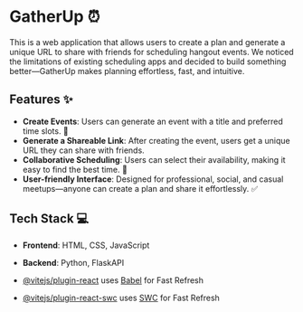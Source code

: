 # GatherUp ⏰

This is a web application that allows users to create a plan and generate a unique URL to share with friends for scheduling hangout events. We noticed the limitations of existing scheduling apps and decided to build something better—GatherUp makes planning effortless, fast, and intuitive.

## Features ✨

- **Create Events**: Users can generate an event with a title and preferred time slots. 📅
- **Generate a Shareable Link**: After creating the event, users get a unique URL they can share with friends.
- **Collaborative Scheduling**: Users can select their availability, making it easy to find the best time. 🤝
- **User-friendly Interface**: Designed for professional, social, and casual meetups—anyone can create a plan and share it effortlessly. ✅

## Tech Stack 💻

- **Frontend**: HTML, CSS, JavaScript
- **Backend**: Python, FlaskAPI


- [@vitejs/plugin-react](https://github.com/vitejs/vite-plugin-react/blob/main/packages/plugin-react/README.md) uses [Babel](https://babeljs.io/) for Fast Refresh
- [@vitejs/plugin-react-swc](https://github.com/vitejs/vite-plugin-react-swc) uses [SWC](https://swc.rs/) for Fast Refresh
